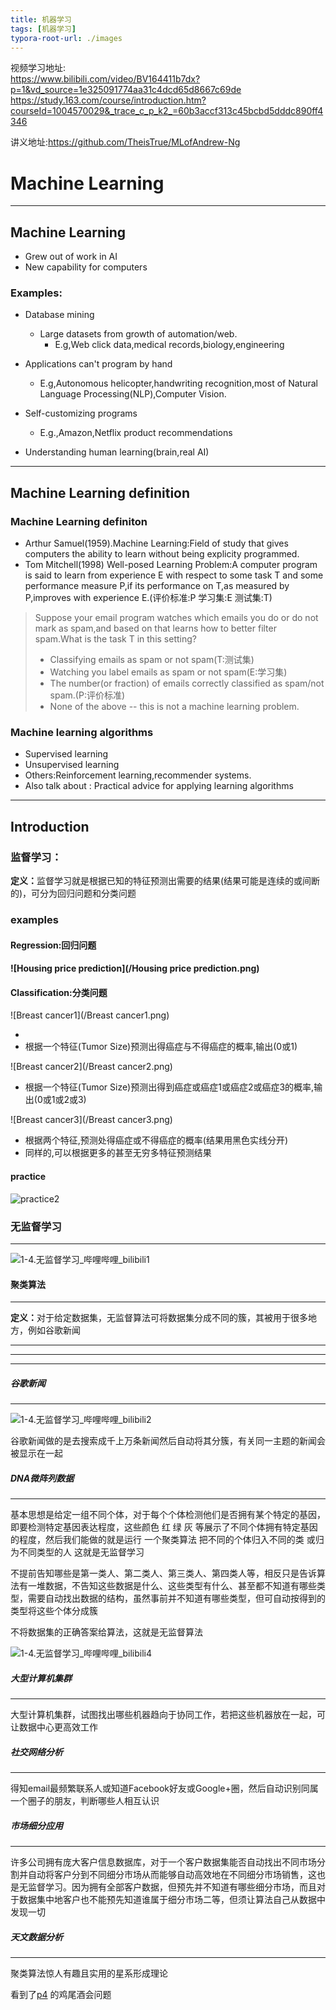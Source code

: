 ```yaml
---
title: 机器学习
tags: [机器学习]
typora-root-url: ./images
---
```


视频学习地址:     
    https://www.bilibili.com/video/BV164411b7dx?p=1&vd_source=1e325091774aa31c4dcd65d8667c69de
    https://study.163.com/course/introduction.htm?courseId=1004570029&_trace_c_p_k2_=60b3accf313c45bcbd5dddc890ff4346

讲义地址:https://github.com/TheisTrue/MLofAndrew-Ng

# Machine Learning
---

## Machine Learning

+ Grew out of work in AI
+ New capability for computers
  
### Examples:

+ Database mining
  - Large datasets from growth of automation/web.
    - E.g,Web click data,medical records,biology,engineering
  
+ Applications can't program by hand
  - E.g,Autonomous helicopter,handwriting recognition,most of Natural Language Processing(NLP),Computer Vision.
  
+ Self-customizing programs
  
    - E.g.,Amazon,Netflix product recommendations
    
+ Understanding human learning(brain,real AI)
  
---

## Machine Learning definition

### Machine Learning definiton

+ Arthur Samuel(1959).Machine Learning:Field of study that gives computers the ability to learn without being explicity programmed.
+ Tom Mitchell(1998) Well-posed Learning Problem:A computer program is said to learn from experience E with respect to some task T and some performance measure P,if its performance on T,as measured by P,improves with experience E.(评价标准:P 学习集:E 测试集:T)
  
>Suppose your email program watches which emails you do or do not mark as spam,and based on that learns how to better filter spam.What is the task T in this setting?
>
>+ Classifying emails as spam or not spam(T:测试集)
>+ Watching you label emails as spam or not spam(E:学习集)
>+ The number(or fraction) of emails correctly classified as spam/not spam.(P:评价标准)
>+ None of the above -- this is not a machine learning problem.

### Machine learning algorithms

+ Supervised learning 
+ Unsupervised learning
+ Others:Reinforcement learning,recommender systems.
+ Also talk about : Practical advice for applying learning algorithms
  
---

## Introduction 

### 监督学习：

<b>定义：</b>监督学习就是根据已知的特征预测出需要的结果(结果可能是连续的或间断的)，可分为回归问题和分类问题

### examples

#### Regression:回归问题

#### ![Housing price prediction](/Housing price prediction.png)

#### Classification:分类问题

![Breast cancer1](/Breast cancer1.png)

+ 
+ 根据一个特征(Tumor Size)预测出得癌症与不得癌症的概率,输出(0或1)

![Breast cancer2](/Breast cancer2.png)

+ 根据一个特征(Tumor Size)预测出得到癌症或癌症1或癌症2或癌症3的概率,输出(0或1或2或3)

![Breast cancer3](/Breast cancer3.png)

+ 根据两个特征,预测处得癌症或不得癌症的概率(结果用黑色实线分开)
+ 同样的,可以根据更多的甚至无穷多特征预测结果

#### practice

![practice2](/practice2.png)



### 无监督学习

---

![1-4.无监督学习_哔哩哔哩_bilibili1](/1-4.无监督学习_哔哩哔哩_bilibili1.png)



#### 聚类算法

---

<b>定义：</b>对于给定数据集，无监督算法可将数据集分成不同的簇，其被用于很多地方，例如谷歌新闻

---

---

---

##### 谷歌新闻

---

![1-4.无监督学习_哔哩哔哩_bilibili2](/1-4.无监督学习_哔哩哔哩_bilibili2.png)

谷歌新闻做的是去搜索成千上万条新闻然后自动将其分簇，有关同一主题的新闻会被显示在一起



##### DNA微阵列数据

---

基本思想是给定一组不同个体，对于每个个体检测他们是否拥有某个特定的基因，即要检测特定基因表达程度，这些颜色 红 绿 灰 等展示了不同个体拥有特定基因的程度，然后我们能做的就是运行 一个聚类算法 把不同的个体归入不同的类 或归为不同类型的人 这就是无监督学习

不提前告知哪些是第一类人、第二类人、第三类人、第四类人等，相反只是告诉算法有一堆数据，不告知这些数据是什么、这些类型有什么、甚至都不知道有哪些类型，需要自动找出数据的结构，虽然事前并不知道有哪些类型，但可自动按得到的类型将这些个体分成簇

不将数据集的正确答案给算法，这就是无监督算法



![1-4.无监督学习_哔哩哔哩_bilibili4](/1-4.无监督学习_哔哩哔哩_bilibili4.png)



##### 大型计算机集群

---

大型计算机集群，试图找出哪些机器趋向于协同工作，若把这些机器放在一起，可让数据中心更高效工作



##### 社交网络分析

---

得知email最频繁联系人或知道Facebook好友或Google+圈，然后自动识别同属一个圈子的朋友，判断哪些人相互认识



##### 市场细分应用

---

许多公司拥有庞大客户信息数据库，对于一个客户数据集能否自动找出不同市场分割并自动将客户分到不同细分市场从而能够自动高效地在不同细分市场销售，这也是无监督学习。因为拥有全部客户数据，但预先并不知道有哪些细分市场，而且对于数据集中地客户也不能预先知道谁属于细分市场二等，但须让算法自己从数据中发现一切



##### 天文数据分析

---

聚类算法惊人有趣且实用的星系形成理论



看到了[p4](https://www.bilibili.com/video/BV164411b7dx?p=4&vd_source=1e325091774aa31c4dcd65d8667c69de)  的鸡尾酒会问题